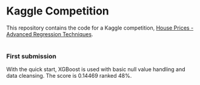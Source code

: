 # Kaggle Competition 
This repository contains the code for a Kaggle competition, [House Prices - Advanced Regression Techniques](https://www.kaggle.com/c/house-prices-advanced-regression-techniques). <br><br>

### First submission
With the quick start, XGBoost is used with basic null value handling and data cleansing. The score is 0.14469 ranked 48%. 
